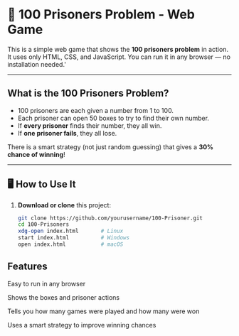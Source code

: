 # 🎯 100 Prisoners Problem - Web Game

This is a simple web game that shows the **100 prisoners problem** in action. It uses only HTML, CSS, and JavaScript. You can run it in any browser — no installation needed.'



---

##  What is the 100 Prisoners Problem?

- 100 prisoners are each given a number from 1 to 100.
- Each prisoner can open 50 boxes to try to find their own number.
- If **every prisoner** finds their number, they all win.
- If **one prisoner fails**, they all lose.

There is a smart strategy (not just random guessing) that gives a **30% chance of winning**!

---

## 🖥 How to Use It

1. **Download or clone** this project:
   ```bash
   git clone https://github.com/yourusername/100-Prisoner.git
   cd 100-Prisoners
   xdg-open index.html       # Linux
   start index.html          # Windows
   open index.html           # macOS

## Features
  Easy to run in any browser

  Shows the boxes and prisoner actions

  Tells you how many games were played and how many were won

  Uses a smart strategy to improve winning chances

